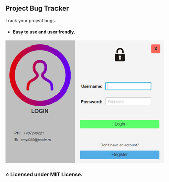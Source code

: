 ## Project Bug Tracker
Track your project bugs.

* #### Easy to use and user frendly.
<kbd>![Fig 1](https://github.com/emyl089/bug-tracker/blob/main/images/screenshots/login.png)</kbd>


### :star: Licensed under MIT License.

